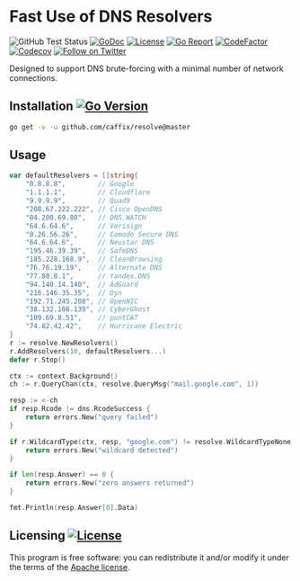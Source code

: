 # Fast Use of DNS Resolvers

![GitHub Test Status](https://github.com/caffix/resolve/workflows/tests/badge.svg)
[![GoDoc](https://img.shields.io/static/v1?label=godoc&message=reference&color=blue)](https://pkg.go.dev/github.com/caffix/resolve?tab=overview)
[![License](https://img.shields.io/github/license/caffix/resolve)](https://www.apache.org/licenses/LICENSE-2.0)
[![Go Report](https://goreportcard.com/badge/github.com/caffix/resolve)](https://goreportcard.com/report/github.com/caffix/resolve)
[![CodeFactor](https://www.codefactor.io/repository/github/caffix/resolve/badge)](https://www.codefactor.io/repository/github/caffix/resolve)
[![Codecov](https://codecov.io/gh/caffix/resolve/branch/master/graph/badge.svg)](https://codecov.io/gh/caffix/resolve)
[![Follow on Twitter](https://img.shields.io/twitter/follow/jeff_foley.svg?logo=twitter)](https://twitter.com/jeff_foley)

Designed to support DNS brute-forcing with a minimal number of network connections.

## Installation [![Go Version](https://img.shields.io/github/go-mod/go-version/caffix/resolve)](https://golang.org/dl/)

```bash
go get -v -u github.com/caffix/resolve@master
```

## Usage

```go
var defaultResolvers = []string{
	"8.8.8.8",        // Google
	"1.1.1.1",        // Cloudflare
	"9.9.9.9",        // Quad9
	"208.67.222.222", // Cisco OpenDNS
	"84.200.69.80",   // DNS.WATCH
	"64.6.64.6",      // Verisign
	"8.26.56.26",     // Comodo Secure DNS
	"64.6.64.6",      // Neustar DNS
	"195.46.39.39",   // SafeDNS
	"185.228.168.9",  // CleanBrowsing
	"76.76.19.19",    // Alternate DNS
	"77.88.8.1",      // Yandex.DNS
	"94.140.14.140",  // AdGuard
	"216.146.35.35",  // Dyn
	"192.71.245.208", // OpenNIC
	"38.132.106.139", // CyberGhost
	"109.69.8.51",    // puntCAT
	"74.82.42.42",    // Hurricane Electric
}
r := resolve.NewResolvers()
r.AddResolvers(10, defaultResolvers...)
defer r.Stop()

ctx := context.Background()
ch := r.QueryChan(ctx, resolve.QueryMsg("mail.google.com", 1))

resp := <-ch
if resp.Rcode != dns.RcodeSuccess {
    return errors.New("query failed")
}

if r.WildcardType(ctx, resp, "google.com") != resolve.WildcardTypeNone {
    return errors.New("wildcard detected")
}

if len(resp.Answer) == 0 {
    return errors.New("zero answers returned")
}

fmt.Println(resp.Answer[0].Data)
```

## Licensing [![License](https://img.shields.io/github/license/caffix/resolve)](https://www.apache.org/licenses/LICENSE-2.0)

This program is free software: you can redistribute it and/or modify it under the terms of the [Apache license](LICENSE).
